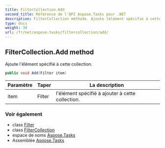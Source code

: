 ```yaml
---
title: FilterCollection.Add
second_title: Référence de l'API Aspose.Tasks pour .NET
description: FilterCollection méthode. Ajoute lélément spécifié à cette collection.
type: docs
weight: 30
url: /fr/net/aspose.tasks/filtercollection/add/
---
```

## FilterCollection.Add method

Ajoute l'élément spécifié à cette collection.

```csharp
public void Add(Filter item)
```

| Paramètre | Taper | La description |
| --- | --- | --- |
| item | Filter | l'élément spécifié à ajouter à cette collection. |

### Voir également

* class [Filter](../../filter/)
* class [FilterCollection](../)
* espace de noms [Aspose.Tasks](../../filtercollection/)
* Assemblée [Aspose.Tasks](../../../)


